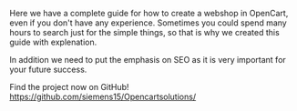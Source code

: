 Here we have a complete guide for how to create a webshop in OpenCart, even if you don't have any experience.
Sometimes you could spend many hours to search just for the simple things, so that is why we created this guide with explenation. 

In addition we need to put the emphasis on SEO as it is very important for your future success.

Find the project now on GitHub!
https://github.com/siemens15/Opencartsolutions/
